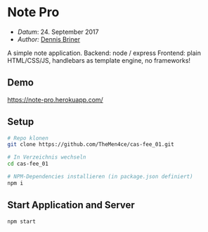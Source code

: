 # Note Pro

* *Datum*: 24. September 2017
* *Author:* [Dennis Briner](https://github.com/TheMen4ce)

A simple note application.
Backend: node / express
Frontend: plain HTML/CSS/JS, handlebars as template engine, no frameworks!

## Demo
https://note-pro.herokuapp.com/

## Setup

```bash
# Repo klonen
git clone https://github.com/TheMen4ce/cas-fee_01.git

# In Verzeichnis wechseln
cd cas-fee_01

# NPM-Dependencies installieren (in package.json definiert)
npm i
```

## Start Application and Server

```bash
npm start
```

